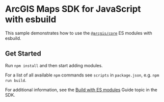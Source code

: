 # ArcGIS Maps SDK for JavaScript with esbuild

This sample demonstrates how to use the [`@arcgis/core`](https://www.npmjs.com/package/@arcgis/core) ES modules with esbuild.

## Get Started

Run `npm install` and then start adding modules.

For a list of all available `npm` commands see `scripts` in `package.json`, e.g. `npm run build`.

For additional information, see the [Build with ES modules](https://developers.arcgis.com/javascript/latest/es-modules/) Guide topic in the SDK.
